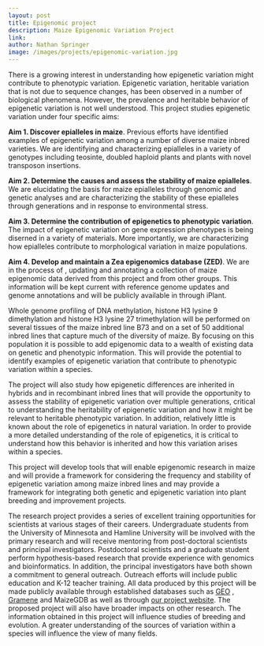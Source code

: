 ```yaml
---
layout: post
title: Epigenomic project
description: Maize Epigenomic Variation Project
link: 
author: Nathan Springer
image: /images/projects/epigenomic-variation.jpg
---
```


There is a growing interest in understanding how epigenetic variation might contribute to phenotypic variation.  Epigenetic variation, heritable variation that is not due to sequence changes, has been observed in a number of biological phenomena.  However, the prevalence and heritable behavior of epigenetic variation is not well understood.  This project studies epigenetic variation under four specific aims:

**Aim 1. Discover epialleles in maize**. Previous efforts have identified examples of epigenetic variation among a number of diverse maize inbred varieties. We are identifying and characterizing epialleles in a variety of genotypes including teosinte, doubled haploid plants and plants with novel transposon insertions.

**Aim 2. Determine the causes and assess the stability of maize epialleles**. We are elucidating the basis for maize epialleles through genomic and genetic analyses and are characterizing the stability of these epialleles through generations and in response to environmental stress.

**Aim 3. Determine the contribution of epigenetics to phenotypic variation**. The impact of epigenetic variation on gene expression phenotypes is being diserned in a variety of materials. More importantly, we are characterizing how epialleles contribute to morphological variation in maize populations.

**Aim 4. Develop and maintain a Zea epigenomics database (ZED)**. We are in the process of , updating and annotating a collection of maize epigenomic data derived from this project and from other groups. This information will be kept current with reference genome updates and genome annotations and will be publicly available in through iPlant.

Whole genome profiling of DNA methylation, histone H3 lysine 9 dimethylation and histone H3 lysine 27 trimethylation will be performed on several tissues of the maize inbred line B73 and on a set of 50 additional inbred lines that capture much of the diversity of maize.  By focusing on this population it is possible to add epigenomic data to a wealth of existing data on genetic and phenotypic information.  This will provide the potential to identify examples of epigenetic variation that contribute to phenotypic variation within a species.

The project will also study how epigenetic differences are inherited in hybrids and in recombinant inbred lines that will provide the opportunity to assess the stability of epigenetic variation over multiple generations, critical to understanding the heritability of epigenetic variation and how it might be relevant to heritable phenotypic variation.  In addition, relatively little is known about the role of epigenetics in natural variation.  In order to provide a more detailed understanding of the role of epigenetics, it is critical to understand how this behavior is inherited and how this variation arises within a species. 

This project will develop tools that will enable epigenomic research in maize and will provide a framework for considering the frequency and stability of epigenetic variation among maize inbred lines and may provide a framework for integrating both genetic and epigenetic variation into plant breeding and improvement projects.

The research project provides a series of excellent training opportunities for scientists at various stages of their careers.  Undergraduate students from the University of Minnesota and Hamline University will be involved with the primary research and will receive mentoring from post-doctoral scientists and principal investigators.  Postdoctoral scientists and a graduate student perform hypothesis-based research that provide experience with genomics and bioinformatics.  In addition, the principal investigators have both shown a commitment to general outreach.  Outreach efforts will include public education and K-12 teacher training.  All data produced by this project will be made publicly available through established databases such as [GEO](https://www.ncbi.nlm.nih.gov/geo/browse/?view=series&submitter=16887) , [Gramene](http://www.gramene.org/) and MaizeGDB as well as through [our project website](/projects).  The proposed project will also have broader impacts on other research.  The information obtained in this project will influence studies of breeding and evolution.  A greater understanding of the sources of variation within a species will influence the view of many fields. 